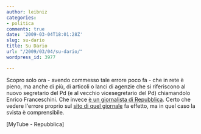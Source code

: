 ```yaml
---
author: leibniz
categories:
- politica
comments: true
date: '2009-03-04T18:01:28Z'
slug: su-dario
title: Su Dario
url: "/2009/03/04/su-dario/"
wordpress_id: 3977

---
```

Scopro solo ora - avendo commesso tale errore poco fa - che in rete è pieno, ma anche di più, di articoli o lanci di agenzie che si riferiscono al nuovo segretario del Pd (e al vecchio vicesegretario del Pd) chiamandolo Enrico Franceschini. Che invece [è un giornalista di Repubblica](http://franceschini.blogautore.repubblica.it/). Certo che vedere l'errore proprio sul [sito di quel giornale](http://finanza.repubblica.it/News_Dettaglio.aspx?del=20090301&fonte=RPB&codnews=207293) fa effetto, ma in quel caso la svista è comprensibile.

[MyTube - Repubblica]
